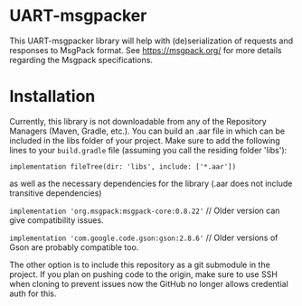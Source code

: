 # UART-msgpacker

This UART-msgpacker library will help with (de)serialization of requests and responses to MsgPack format. 
See https://msgpack.org/ for more details regarding the Msgpack specifications.

# Installation

Currently, this library is not downloadable from any of the Repository Managers (Maven, Gradle, etc.). 
You can build an .aar file in which can be included in the libs folder of your project. 
Make sure to add the following lines to your `build.gradle` file (assuming you call the residing folder 'libs'):

`implementation fileTree(dir: 'libs', include: ['*.aar'])`

as well as the necessary dependencies for the library (.aar does not include transitive dependencies)

`implementation 'org.msgpack:msgpack-core:0.8.22'` // Older version can give compatibility issues. 

`implementation 'com.google.code.gson:gson:2.8.6'` // Older versions of Gson are probably compatible too.

The other option is to include this repository as a git submodule in the project.
If you plan on pushing code to the origin, make sure to use SSH when cloning to prevent issues now the GitHub no longer allows credential auth for this.